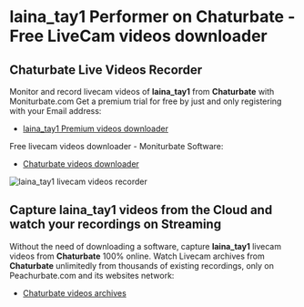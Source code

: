 # laina_tay1 Performer on Chaturbate - Free LiveCam videos downloader

## Chaturbate Live Videos Recorder

Monitor and record livecam videos of **laina_tay1** from **Chaturbate** with Moniturbate.com
Get a premium trial for free by just and only registering with your Email address:
* [laina_tay1 Premium videos downloader](https://moniturbate.com/request-demo-licence-key.html)

Free livecam videos downloader - Moniturbate Software:
* [Chaturbate videos downloader](https://moniturbate.com/moniturbate-download-software.html)

![laina_tay1 livecam videos recorder](https://peachurnet.com/templates/moniturbate-software.png)


## Capture laina_tay1 videos from the Cloud and watch your recordings on Streaming

Without the need of downloading a software, capture **laina_tay1** livecam videos from **Chaturbate** 100% online.
Watch Livecam archives from **Chaturbate** unlimitedly from thousands of existing recordings, only on Peachurbate.com and its websites network:
* [Chaturbate videos archives](https://peachurnet.com/)